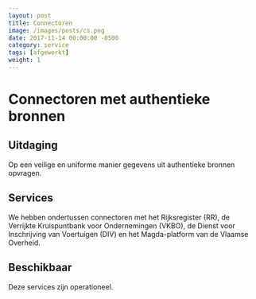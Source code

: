 ```yaml
---
layout: post
title: Connectoren
image: /images/posts/cs.png
date: 2017-11-14 00:00:00 -0500
category: service
tags: [afgewerkt]
weight: 1
---
```



# Connectoren met authentieke bronnen

## Uitdaging 
Op een veilige en uniforme manier gegevens uit authentieke bronnen opvragen. 

## Services

We hebben ondertussen connectoren met het Rijksregister (RR), de Verrijkte Kruispuntbank voor Ondernemingen (VKBO), de Dienst voor Inschrijving van Voertuigen (DIV) en het Magda-platform van de Vlaamse Overheid.

## Beschikbaar

Deze services zijn operationeel.
